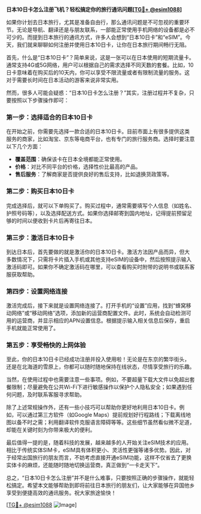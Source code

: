 **日本10日卡怎么注册飞机？轻松搞定你的旅行通讯问题[[TG💪+ @esim1088](https://t.me/s/esim1088)]**

如果你计划去日本旅行，尤其是准备自由行，那么通讯问题是不可忽视的重要环节。无论是导航、翻译还是与朋友联系，一部能正常使用手机网络的设备都是必不可少的。而提到日本旅行的通讯方式，许多人会想到“日本10日卡”和“eSIM”。今天，我们就来聊聊如何注册并使用日本10日卡，让你在日本旅行期间畅行无阻。

首先，什么是“日本10日卡”？简单来说，这是一张可以在日本使用的短期流量卡。通常支持4G或5G网络，用户可以根据自己的需求选择不同天数的套餐。比如，10日卡意味着在购买后的10天内，你可以享受不限流量或者有限制流量的服务。这对于需要长时间在日本活动的游客来说非常实用。

然而，很多人可能会疑惑：“日本10日卡怎么注册？”其实，注册过程并不复杂，只要按照以下步骤操作即可：

### **第一步：选择适合的日本10日卡**
在开始之前，你需要先选择一款合适的日本10日卡。目前市面上有很多提供这类服务的商家，比如淘宝、京东等电商平台，也有专门的旅行服务商。选择时要注意以下几个方面：
- **覆盖范围**：确保该卡在日本全境都能正常使用。
- **价格**：对比不同平台的价格，选择性价比最高的产品。
- **售后服务**：了解商家是否提供良好的售后支持，比如退换货政策等。

### **第二步：购买日本10日卡**
完成选择后，就可以下单购买了。购买过程中，通常需要填写个人信息（如姓名、护照号码等），以及选择配送方式。如果你选择邮寄到国内地址，记得提前预留足够的时间以便收到卡片后再寄往日本。

### **第三步：激活日本10日卡**
到达日本后，首先要做的就是激活你的日本10日卡。激活方法因产品而异，但大多数情况下，只需将卡片插入手机或其他支持eSIM的设备中，然后按照提示输入激活码即可。如果你不确定激活码在哪里，可以查看购买时附带的说明书或联系客服获取帮助。

### **第四步：设置网络连接**
激活完成后，接下来就是设置网络连接了。打开手机的“设置”应用，找到“蜂窝移动网络”或“移动网络”选项，添加新的运营商配置文件。此时，系统会自动检测可用的运营商，并显示相应的APN设置信息。根据提示输入相关信息后保存，重启手机就能正常使用了。

### **第五步：享受畅快的上网体验**
至此，你的日本10日卡已经成功注册并投入使用啦！无论是在东京的繁华街头，还是在北海道的雪原上，你都可以随时随地保持在线状态，尽情享受旅行的乐趣。

当然，在使用过程中也需要注意一些事项。例如，不要超量下载大文件以免超出套餐限制；尽量避免在公共Wi-Fi下进行敏感操作以保护个人隐私安全；如果遇到任何问题，及时联系客服寻求帮助。

除了上述常规操作外，还有一些小技巧可以帮助你更好地利用日本10日卡。例如，可以通过第三方软件（如Google Maps）提前规划好行程路线；下载离线地图以备不时之需；利用翻译软件克服语言障碍等等。这些细节虽然看似微不足道，却能在关键时刻为你带来极大的便利。

最后值得一提的是，随着科技的发展，越来越多的人开始关注eSIM技术的应用。相比于传统实体SIM卡，eSIM具有体积更小、灵活性更强等诸多优势。因此，对于经常出国旅行的朋友而言，不妨考虑直接开通eSIM功能，这样不仅省去了更换实体卡的麻烦，还能随时随地切换运营商，真正做到“一卡走天下”。

总之，“日本10日卡怎么注册”并不是什么难事，只要按照正确的步骤操作，就能轻松搞定。希望本文能够帮助到即将前往日本旅行的朋友们，让大家能够在异国他乡享受到便捷高效的通讯服务。祝大家旅途愉快！

[[TG💪+ @esim1088](https://t.me/s/esim1088) ![Image](https://i.postimg.cc/4NQfJmqS/Snipaste-2025-05-13-00-14-12.png)]